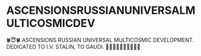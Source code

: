 # ASCENSIONSRUSSIANUNIVERSALMULTICOSMICDEV
🍀😇🍀 ASCENSIONS RUSSIAN UNIVERSAL MULTICOSMIC DEVELOPMENT. DEDICATED TO I.V. STALIN, TO GAUDI. 🧚🧙💚🍀😇🍀🐝💞🌈🐁
